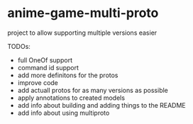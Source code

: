 # anime-game-multi-proto
project to allow supporting multiple versions easier

TODOs:
* full OneOf support
* command id support
* add more definitons for the protos
* improve code
* add actuall protos for as many versions as possible
* apply annotations to created models
* add info about building and adding things to the README
* add info about using multiproto
